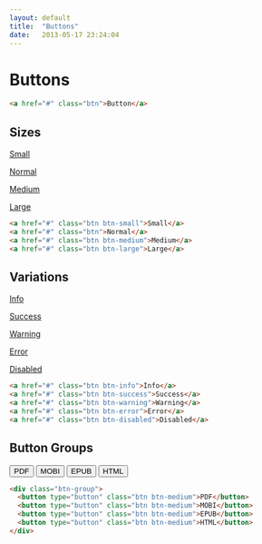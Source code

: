 ```yaml
---
layout: default
title:  "Buttons"
date:   2013-05-17 23:24:04
---
```


Buttons
=======

~~~html
<a href="#" class="btn">Button</a>
~~~

Sizes
------

<p><a href="#" class="btn btn-small">Small</a></p>
<p><a href="#" class="btn">Normal</a></p>
<p><a href="#" class="btn btn-medium">Medium</a></p>
<p><a href="#" class="btn btn-large">Large</a></p>

~~~html
<a href="#" class="btn btn-small">Small</a>
<a href="#" class="btn">Normal</a>
<a href="#" class="btn btn-medium">Medium</a>
<a href="#" class="btn btn-large">Large</a>
~~~

Variations
----------

<p><a href="#" class="btn btn-info">Info</a></p>
<p><a href="#" class="btn btn-success">Success</a></p>
<p><a href="#" class="btn btn-warning">Warning</a></p>
<p><a href="#" class="btn btn-error">Error</a></p>
<p><a href="#" class="btn btn-disabled">Disabled</a></p>

~~~html
<a href="#" class="btn btn-info">Info</a>
<a href="#" class="btn btn-success">Success</a>
<a href="#" class="btn btn-warning">Warning</a>
<a href="#" class="btn btn-error">Error</a>
<a href="#" class="btn btn-disabled">Disabled</a>
~~~


Button Groups
-------------

<p>
<div class="btn-group">
  <button type="button" class="btn btn-medium">PDF</button>
  <button type="button" class="btn btn-medium">MOBI</button>
  <button type="button" class="btn btn-medium">EPUB</button>
  <button type="button" class="btn btn-medium">HTML</button>
</div>
</p>

~~~html
<div class="btn-group">
  <button type="button" class="btn btn-medium">PDF</button>
  <button type="button" class="btn btn-medium">MOBI</button>
  <button type="button" class="btn btn-medium">EPUB</button>
  <button type="button" class="btn btn-medium">HTML</button>
</div>
~~~
